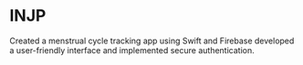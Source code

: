# INJP
Created a menstrual cycle tracking app using Swift and Firebase developed a user-friendly interface and implemented secure authentication.
